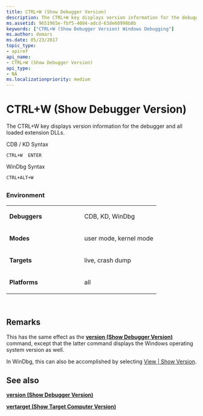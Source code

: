 ```yaml
---
title: CTRL+W (Show Debugger Version)
description: The CTRL+W key displays version information for the debugger and all loaded extension DLLs.
ms.assetid: 9651965e-fbf5-4084-adcd-63de60998b8b
keywords: ["CTRL+W (Show Debugger Version) Windows Debugging"]
ms.author: domars
ms.date: 05/23/2017
topic_type:
- apiref
api_name:
- CTRL+W (Show Debugger Version)
api_type:
- NA
ms.localizationpriority: medium
---
```


# CTRL+W (Show Debugger Version)


The CTRL+W key displays version information for the debugger and all loaded extension DLLs.

CDB / KD Syntax

```
CTRL+W  ENTER 
```

WinDbg Syntax

```
CTRL+ALT+W 
```

## <span id="ddk_meta_ctrl_w_dbg"></span><span id="DDK_META_CTRL_W_DBG"></span>


### <span id="Environment"></span><span id="environment"></span><span id="ENVIRONMENT"></span>Environment

<table>
<colgroup>
<col width="50%" />
<col width="50%" />
</colgroup>
<tbody>
<tr class="odd">
<td align="left"><p><strong>Debuggers</strong></p></td>
<td align="left"><p>CDB, KD, WinDbg</p></td>
</tr>
<tr class="even">
<td align="left"><p><strong>Modes</strong></p></td>
<td align="left"><p>user mode, kernel mode</p></td>
</tr>
<tr class="odd">
<td align="left"><p><strong>Targets</strong></p></td>
<td align="left"><p>live, crash dump</p></td>
</tr>
<tr class="even">
<td align="left"><p><strong>Platforms</strong></p></td>
<td align="left"><p>all</p></td>
</tr>
</tbody>
</table>

 

Remarks
-------

This has the same effect as the [**version (Show Debugger Version)**](version--show-debugger-version-.md) command, except that the latter command displays the Windows operating system version as well.

In WinDbg, this can also be accomplished by selecting [View | Show Version](view---show-version.md).

## <span id="see_also"></span>See also


[**version (Show Debugger Version)**](version--show-debugger-version-.md)

[**vertarget (Show Target Computer Version)**](vertarget--show-target-computer-version-.md)

 

 






